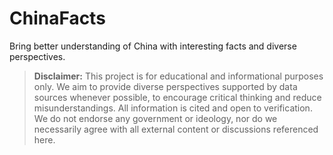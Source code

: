 # ChinaFacts
Bring better understanding of China with interesting facts and diverse perspectives. 

> **Disclaimer:** This project is for educational and informational purposes only. We aim to provide diverse perspectives supported by data sources whenever possible, to encourage critical thinking and reduce misunderstandings. All information is cited and open to verification. We do not endorse any government or ideology, nor do we necessarily agree with all external content or discussions referenced here.

